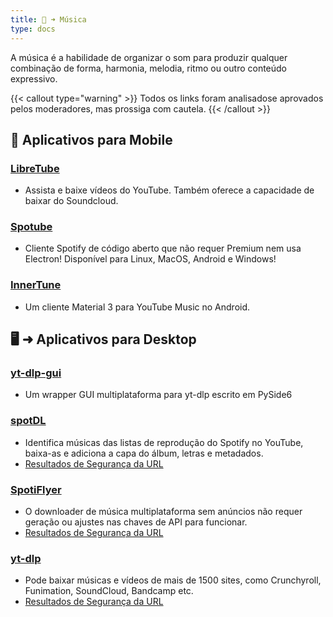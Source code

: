 ```yaml
---
title: 🎹 ➜ Música
type: docs
---
```

A música é a habilidade de organizar o som para produzir qualquer combinação de forma, harmonia, melodia, ritmo ou outro conteúdo expressivo.

{{< callout type="warning" >}}
Todos os links foram analisados ​​e aprovados pelos moderadores, mas prossiga com cautela.
{{< /callout >}}

## 📱 Aplicativos para Mobile

### [LibreTube](https://libre-tube.github.io/)
- Assista e baixe vídeos do YouTube. Também oferece a capacidade de baixar do Soundcloud.

### [Spotube](https://github.com/KRTirtho/spotube)
- Cliente Spotify de código aberto que não requer Premium nem usa Electron! Disponível para Linux, MacOS, Android e Windows!

### [InnerTune](https://github.com/z-huang/InnerTune)
- Um cliente Material 3 para YouTube Music no Android.

## 🖥️ ➜ Aplicativos para Desktop

### [yt-dlp-gui](https://github.com/dsymbol/yt-dlp-gui)
- Um wrapper GUI multiplataforma para yt-dlp escrito em PySide6
  
### [spotDL](https://spotdl.readthedocs.io/en/latest/)
- Identifica músicas das listas de reprodução do Spotify no YouTube, baixa-as e adiciona a capa do álbum, letras e metadados.
- [Resultados de Segurança da URL](https://www.urlvoid.com/scan/spotdl.readthedocs.io/)
  
### [SpotiFlyer](https://github.com/Shabinder/SpotiFlyer)
- O downloader de música multiplataforma sem anúncios não requer geração ou ajustes nas chaves de API para funcionar.
- [Resultados de Segurança da URL](https://www.urlvoid.com/scan/github.com/)
  
### [yt-dlp](https://github.com/yt-dlp/yt-dlp)
- Pode baixar músicas e vídeos de mais de 1500 sites, como Crunchyroll, Funimation, SoundCloud, Bandcamp etc.
- [Resultados de Segurança da URL](https://www.urlvoid.com/scan/github.com/)